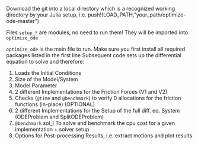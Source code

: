 
Download the git into a local directory which is a recognized working directory by your Julia setup, i.e. push!(LOAD_PATH,"your_path/optimize-ode-master")

Files `setup_*` are modules, no need to run them! They will be imported into `optimize_ode`

`optimize_ode` is the main file to run. Make sure you first install all required packages listed in the first line
Subsequent code sets up the differential equation to solve and therefore:

 1. Loads the Initial Conditions
 1. Size of the Model/System
 1. Model Parameter
 1. 2 different Implementations for the Friction Forces (V1 and V2)
 1. Checks (`@time` and `@benchmark`) to verify 0 allocations for the friction functions (in-place) (OPTIONAL)  
 1. 2 different Implementations for the Setup of the full diff. eq. System (ODEProblem and SplitODEProblem)
 1. `@benchmark` sol_i To solve and benchmark the cpu cost for a given implementation + solver setup
 1. Options for Post-processing Results, i.e. extract motions and plot results
 
